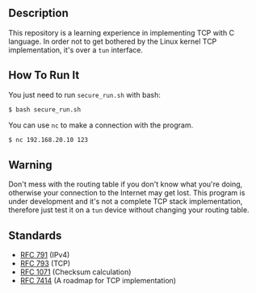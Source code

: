 ## Description

This repository is a learning experience in implementing TCP with C language. In order not to get bothered by the Linux kernel TCP implementation, it's over a `tun` interface.

## How To Run It

You just need to run `secure_run.sh` with bash:

```bash
$ bash secure_run.sh
```

You can use `nc` to make a connection with the program.

```bash
$ nc 192.168.20.10 123
```

## Warning

Don't mess with the routing table if you don't know what you're doing, otherwise your connection to the Internet may get lost. This program is under development and it's not a complete TCP stack implementation, therefore just test it on a `tun` device without changing your routing table.

## Standards

- [RFC 791](https://datatracker.ietf.org/doc/html/rfc791) (IPv4)
- [RFC 793](https://datatracker.ietf.org/doc/html/rfc793) (TCP)
- [RFC 1071](https://www.rfc-editor.org/rfc/rfc1071) (Checksum calculation)
- [RFC 7414](https://datatracker.ietf.org/doc/html/rfc7414#section-2) (A roadmap for TCP implementation)
